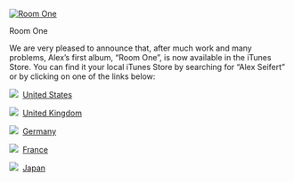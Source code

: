 [![](https://i0.wp.com/www.alexseifertmusic.com/_images/albums/roomone400.jpg?resize=400%2C400&ssl=1 "Room One")](https://www.alexseifertmusic.com/shop)

Room One

We are very pleased to announce that, after much work and many problems, Alex’s first album, “Room One”, is now available in the iTunes Store. You can find it your local iTunes Store by searching for “Alex Seifert” or by clicking on one of the links below:

![](https://i0.wp.com/www.alexseifertmusic.com/_images/us.png?ssl=1)  [United States](http://itunes.apple.com/us/album/room-one/id492433020)

![](https://i0.wp.com/www.alexseifertmusic.com/_images/gb.png?ssl=1)  [United Kingdom](http://itunes.apple.com/gb/album/room-one/id492433020)

![](https://i0.wp.com/www.alexseifertmusic.com/_images/de.png?ssl=1)  [Germany](http://itunes.apple.com/de/album/room-one/id492433020)

![](https://i0.wp.com/www.alexseifertmusic.com/_images/fr.png?ssl=1)  [France](http://itunes.apple.com/fr/album/room-one/id492433020)

![](https://i0.wp.com/www.alexseifertmusic.com/_images/jp.png?ssl=1)  [Japan](http://itunes.apple.com/jp/album/room-one/id492433020)